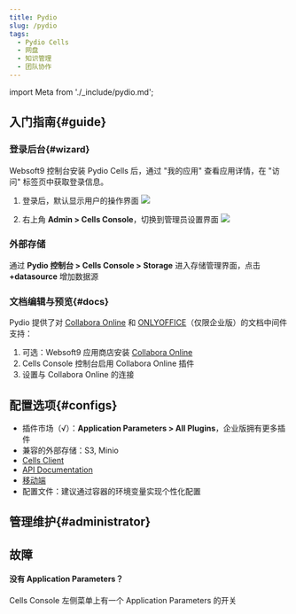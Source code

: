 ```yaml
---
title: Pydio
slug: /pydio
tags:
  - Pydio Cells
  - 网盘
  - 知识管理
  - 团队协作
---
```


import Meta from './_include/pydio.md';

<Meta name="meta" />

## 入门指南{#guide}

### 登录后台{#wizard}

Websoft9 控制台安装 Pydio Cells 后，通过 "我的应用" 查看应用详情，在 "访问" 标签页中获取登录信息。  

1. 登录后，默认显示用户的操作界面
   ![](./assets/pydio-userconsole-websoft9.png)

2. 右上角 **Admin > Cells Console**，切换到管理员设置界面
   ![](./assets/pydio-adminconsole-websoft9.png)

### 外部存储

通过 **Pydio 控制台 > Cells Console > Storage** 进入存储管理界面，点击 **+datasource** 增加数据源

### 文档编辑与预览{#docs}

Pydio 提供了对 [Collabora Online](./collabora) 和 [ONLYOFFICE](./onlyofficedocs)（仅限企业版）的文档中间件支持：

1. 可选：Websoft9 应用商店安装 [Collabora Online](./collabora)
2. Cells Console 控制台启用 Collabora Online 插件
2. 设置与 Collabora Online 的连接

## 配置选项{#configs}

- 插件市场（√）：**Application Parameters > All Plugins**，企业版拥有更多插件
- 兼容的外部存储：S3, Minio
- [Cells Client](https://pydio.com/en/docs/developer-guide/cells-client)
- [API Documentation](https://pydio.com/en/docs/developer-guide)
- [移动端](https://pydio.com/en/download)
- 配置文件：建议通过容器的环境变量实现个性化配置

## 管理维护{#administrator}

## 故障

#### 没有 Application Parameters？

Cells Console 左侧菜单上有一个 Application Parameters 的开关
